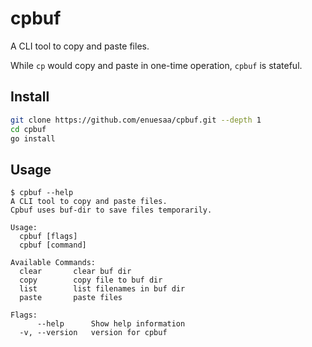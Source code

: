# cpbuf
A CLI tool to copy and paste files. 

While `cp` would copy and paste in one-time operation, `cpbuf` is stateful.

## Install
```bash
git clone https://github.com/enuesaa/cpbuf.git --depth 1
cd cpbuf
go install
```

## Usage
```console
$ cpbuf --help
A CLI tool to copy and paste files.
Cpbuf uses buf-dir to save files temporarily.

Usage:
  cpbuf [flags]
  cpbuf [command]

Available Commands:
  clear       clear buf dir
  copy        copy file to buf dir
  list        list filenames in buf dir
  paste       paste files

Flags:
      --help      Show help information
  -v, --version   version for cpbuf
```
